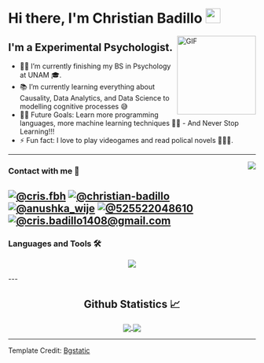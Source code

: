 # Hi there, I'm Christian Badillo  <img width="30px" src="https://media.tenor.com/images/3b388fe03da271d2674faf85eb7c3fcd/tenor.gif" />

<img align="right" alt="GIF" height="160px" src="https://media.giphy.com/media/du3J3cXyzhj75IOgvA/giphy.gif" />

## I'm a Experimental Psychologist.

- 👨‍💻 I’m currently finishing my BS in Psychology at UNAM 🎓.
- 📚 I’m currently learning everything about Causality, Data Analytics, and Data Science to modelling cognitive processes 😅
- 💪🏼 Future Goals: Learn more programming languages, more machine learning techniques 👨‍💻 - And Never Stop Learning!!!
- ⚡ Fun fact: I love to play videogames and read polical novels 🕵🏽‍♂️.

---

<img align="right" src="https://api.visitorbadge.io/api/VisitorHit?user=Christian-F-Badillo&repo=github-visitors-badge&countColor=%237B1E7A"/>

### Contact with me 📝

[![@cris.fbh](https://img.icons8.com/fluency/48/000000/instagram-new.png "@cris.bfh")](https://www.instagram.com/cris.fbh/) [![@christian-badillo](https://img.icons8.com/fluency/48/000000/linkedin.png "@christian-badillo")](https://www.linkedin.com/in/christian-badillo/) [![@anushka_wije](https://img.icons8.com/fluency/48/000000/twitter-squared.png "@Christi91084601")](https://twitter.com/Christi91084601) [![@525522048610](https://img.icons8.com/fluency/48/000000/phone-disconnected.png "@525522048610")](tel:525522048610) [![@cris.badillo1408@gmail.com](https://img.icons8.com/fluency/48/000000/apple-mail.png "@cris.badillo1408@gmail.com")](cris.badillo1408@gmail.com)
<br />
---

### Languages and Tools 🛠 


<p align="center">
  <a href="https://skillicons.dev">
    <img src="https://skillicons.dev/icons?i=py,r,git,github,html,vscode,latex,md,pytorch,tensorflow&perline=10" />
  </a>
</p>
---

<br/>

  <h2 align="center"> Github Statistics 📈 </h2>
  
  <div align="center"> 
     <a href="">
      <img align="center" src="https://github-readme-stats-sigma-five.vercel.app/api?username=Christian-F-Badillo&show_icons=true&include_all_commits=true&count_private=true&theme=react&line_height=40" />
    </a>
    <a href="">
      <img align="center" src="https://github-readme-stats.vercel.app/api/top-langs/?username=Christian-F-Badillo&theme=react&line_height=40&hide=css"/>
    </a>
</div

<br/>

----
Template Credit: [Bgstatic](https://github.com/Bgstatic)
